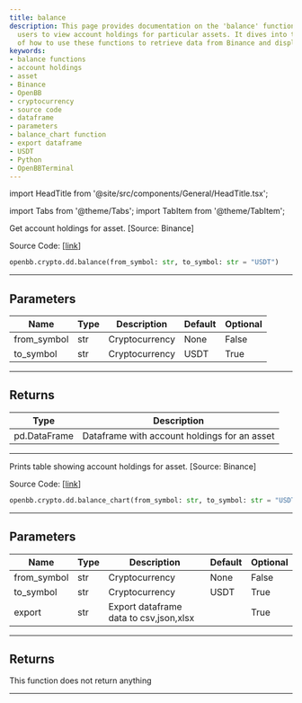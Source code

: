 ```yaml
---
title: balance
description: This page provides documentation on the 'balance' functions, enabling
  users to view account holdings for particular assets. It dives into the specifics
  of how to use these functions to retrieve data from Binance and display it efficiently.
keywords:
- balance functions
- account holdings
- asset
- Binance
- OpenBB
- cryptocurrency
- source code
- dataframe
- parameters
- balance_chart function
- export dataframe
- USDT
- Python
- OpenBBTerminal
---
```


import HeadTitle from '@site/src/components/General/HeadTitle.tsx';

<HeadTitle title="balance - Dd - Crypto - Reference | OpenBB SDK Docs" />

import Tabs from '@theme/Tabs';
import TabItem from '@theme/TabItem';

<Tabs>
<TabItem value="model" label="Model" default>

Get account holdings for asset. [Source: Binance]

Source Code: [[link](https://github.com/OpenBB-finance/OpenBBTerminal/tree/main/openbb_terminal/cryptocurrency/due_diligence/binance_model.py#L179)]

```python
openbb.crypto.dd.balance(from_symbol: str, to_symbol: str = "USDT")
```

---

## Parameters

| Name | Type | Description | Default | Optional |
| ---- | ---- | ----------- | ------- | -------- |
| from_symbol | str | Cryptocurrency | None | False |
| to_symbol | str | Cryptocurrency | USDT | True |


---

## Returns

| Type | Description |
| ---- | ----------- |
| pd.DataFrame | Dataframe with account holdings for an asset |
---

</TabItem>
<TabItem value="view" label="Chart">

Prints table showing account holdings for asset. [Source: Binance]

Source Code: [[link](https://github.com/OpenBB-finance/OpenBBTerminal/tree/main/openbb_terminal/cryptocurrency/due_diligence/binance_view.py#L64)]

```python
openbb.crypto.dd.balance_chart(from_symbol: str, to_symbol: str = "USDT", export: str = "")
```

---

## Parameters

| Name | Type | Description | Default | Optional |
| ---- | ---- | ----------- | ------- | -------- |
| from_symbol | str | Cryptocurrency | None | False |
| to_symbol | str | Cryptocurrency | USDT | True |
| export | str | Export dataframe data to csv,json,xlsx |  | True |


---

## Returns

This function does not return anything

---

</TabItem>
</Tabs>
